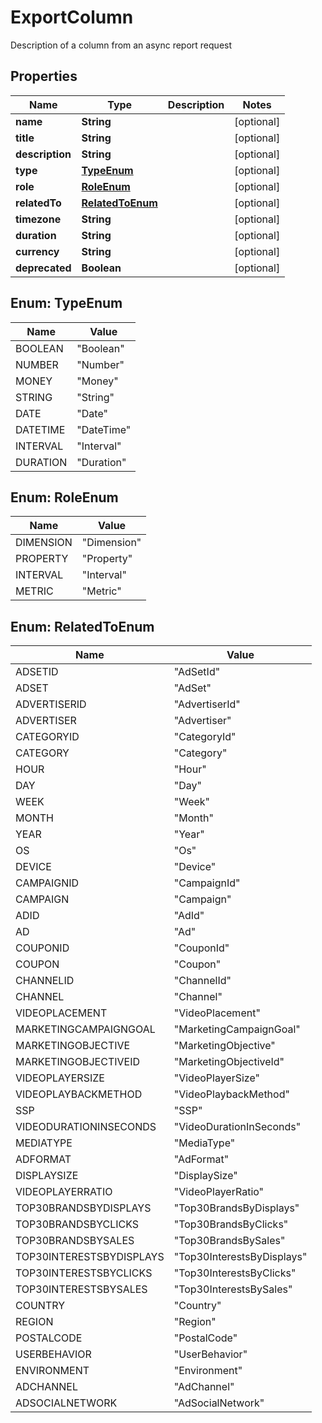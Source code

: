 

# ExportColumn

Description of a column from an async report request

## Properties

| Name | Type | Description | Notes |
|------------ | ------------- | ------------- | -------------|
|**name** | **String** |  |  [optional] |
|**title** | **String** |  |  [optional] |
|**description** | **String** |  |  [optional] |
|**type** | [**TypeEnum**](#TypeEnum) |  |  [optional] |
|**role** | [**RoleEnum**](#RoleEnum) |  |  [optional] |
|**relatedTo** | [**RelatedToEnum**](#RelatedToEnum) |  |  [optional] |
|**timezone** | **String** |  |  [optional] |
|**duration** | **String** |  |  [optional] |
|**currency** | **String** |  |  [optional] |
|**deprecated** | **Boolean** |  |  [optional] |



## Enum: TypeEnum

| Name | Value |
|---- | -----|
| BOOLEAN | &quot;Boolean&quot; |
| NUMBER | &quot;Number&quot; |
| MONEY | &quot;Money&quot; |
| STRING | &quot;String&quot; |
| DATE | &quot;Date&quot; |
| DATETIME | &quot;DateTime&quot; |
| INTERVAL | &quot;Interval&quot; |
| DURATION | &quot;Duration&quot; |



## Enum: RoleEnum

| Name | Value |
|---- | -----|
| DIMENSION | &quot;Dimension&quot; |
| PROPERTY | &quot;Property&quot; |
| INTERVAL | &quot;Interval&quot; |
| METRIC | &quot;Metric&quot; |



## Enum: RelatedToEnum

| Name | Value |
|---- | -----|
| ADSETID | &quot;AdSetId&quot; |
| ADSET | &quot;AdSet&quot; |
| ADVERTISERID | &quot;AdvertiserId&quot; |
| ADVERTISER | &quot;Advertiser&quot; |
| CATEGORYID | &quot;CategoryId&quot; |
| CATEGORY | &quot;Category&quot; |
| HOUR | &quot;Hour&quot; |
| DAY | &quot;Day&quot; |
| WEEK | &quot;Week&quot; |
| MONTH | &quot;Month&quot; |
| YEAR | &quot;Year&quot; |
| OS | &quot;Os&quot; |
| DEVICE | &quot;Device&quot; |
| CAMPAIGNID | &quot;CampaignId&quot; |
| CAMPAIGN | &quot;Campaign&quot; |
| ADID | &quot;AdId&quot; |
| AD | &quot;Ad&quot; |
| COUPONID | &quot;CouponId&quot; |
| COUPON | &quot;Coupon&quot; |
| CHANNELID | &quot;ChannelId&quot; |
| CHANNEL | &quot;Channel&quot; |
| VIDEOPLACEMENT | &quot;VideoPlacement&quot; |
| MARKETINGCAMPAIGNGOAL | &quot;MarketingCampaignGoal&quot; |
| MARKETINGOBJECTIVE | &quot;MarketingObjective&quot; |
| MARKETINGOBJECTIVEID | &quot;MarketingObjectiveId&quot; |
| VIDEOPLAYERSIZE | &quot;VideoPlayerSize&quot; |
| VIDEOPLAYBACKMETHOD | &quot;VideoPlaybackMethod&quot; |
| SSP | &quot;SSP&quot; |
| VIDEODURATIONINSECONDS | &quot;VideoDurationInSeconds&quot; |
| MEDIATYPE | &quot;MediaType&quot; |
| ADFORMAT | &quot;AdFormat&quot; |
| DISPLAYSIZE | &quot;DisplaySize&quot; |
| VIDEOPLAYERRATIO | &quot;VideoPlayerRatio&quot; |
| TOP30BRANDSBYDISPLAYS | &quot;Top30BrandsByDisplays&quot; |
| TOP30BRANDSBYCLICKS | &quot;Top30BrandsByClicks&quot; |
| TOP30BRANDSBYSALES | &quot;Top30BrandsBySales&quot; |
| TOP30INTERESTSBYDISPLAYS | &quot;Top30InterestsByDisplays&quot; |
| TOP30INTERESTSBYCLICKS | &quot;Top30InterestsByClicks&quot; |
| TOP30INTERESTSBYSALES | &quot;Top30InterestsBySales&quot; |
| COUNTRY | &quot;Country&quot; |
| REGION | &quot;Region&quot; |
| POSTALCODE | &quot;PostalCode&quot; |
| USERBEHAVIOR | &quot;UserBehavior&quot; |
| ENVIRONMENT | &quot;Environment&quot; |
| ADCHANNEL | &quot;AdChannel&quot; |
| ADSOCIALNETWORK | &quot;AdSocialNetwork&quot; |



